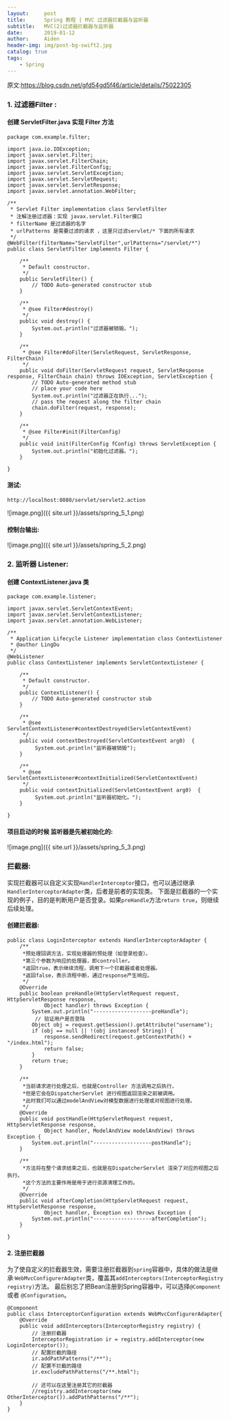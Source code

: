```yaml
---
layout:     post
title:      Spring 教程 | MVC 过滤器拦截器与监听器
subtitle:   MVC(2)过滤器拦截器与监听器
date:       2019-01-12
author:     Aiden
header-img: img/post-bg-swift2.jpg
catalog: true 			
tags:								
    - Spring
---
```

原文:<https://blog.csdn.net/gfd54gd5f46/article/details/75022305>

### 1. 过滤器Filter :

#### 创建 ServletFilter.java 实现 Filter 方法

```
package com.example.filter;

import java.io.IOException;
import javax.servlet.Filter;
import javax.servlet.FilterChain;
import javax.servlet.FilterConfig;
import javax.servlet.ServletException;
import javax.servlet.ServletRequest;
import javax.servlet.ServletResponse;
import javax.servlet.annotation.WebFilter;

/**
 * Servlet Filter implementation class ServletFilter
 * 注解注册过滤器：实现 javax.servlet.Filter接口
 * filterName 是过滤器的名字
 * urlPatterns 是需要过滤的请求 ，这里只过滤servlet/* 下面的所有请求
 */
@WebFilter(filterName="ServletFilter",urlPatterns="/servlet/*")
public class ServletFilter implements Filter {

    /**
     * Default constructor.
     */
    public ServletFilter() {
        // TODO Auto-generated constructor stub
    }

    /**
     * @see Filter#destroy()
     */
    public void destroy() {
        System.out.println("过滤器被销毁。");
    }

    /**
     * @see Filter#doFilter(ServletRequest, ServletResponse, FilterChain)
     */
    public void doFilter(ServletRequest request, ServletResponse response, FilterChain chain) throws IOException, ServletException {
        // TODO Auto-generated method stub
        // place your code here
        System.out.println("过滤器正在执行...");
        // pass the request along the filter chain
        chain.doFilter(request, response);
    }

    /**
     * @see Filter#init(FilterConfig)
     */
    public void init(FilterConfig fConfig) throws ServletException {
        System.out.println("初始化过滤器。");
    }

}
```

#### 测试:

```
http://localhost:8080/servlet/servlet2.action
```

![image.png]({{ site.url }}/assets/spring_5_1.png)

#### 控制台输出:

![image.png]({{ site.url }}/assets/spring_5_2.png)

### 2. 监听器 Listener:

#### 创建 ContextListener.java 类

```
package com.example.listener;

import javax.servlet.ServletContextEvent;
import javax.servlet.ServletContextListener;
import javax.servlet.annotation.WebListener;

/**
 * Application Lifecycle Listener implementation class ContextListener
 * @author LingDu
 */
@WebListener
public class ContextListener implements ServletContextListener {

    /**
     * Default constructor.
     */
    public ContextListener() {
        // TODO Auto-generated constructor stub
    }

    /**
     * @see ServletContextListener#contextDestroyed(ServletContextEvent)
     */
    public void contextDestroyed(ServletContextEvent arg0)  {
         System.out.println("监听器被销毁");
    }

    /**
     * @see ServletContextListener#contextInitialized(ServletContextEvent)
     */
    public void contextInitialized(ServletContextEvent arg0)  {
         System.out.println("监听器初始化。");
    }

}
```

#### 项目启动的时候 监听器是先被初始化的:

![image.png]({{ site.url }}/assets/spring_5_3.png)


### 拦截器:

实现拦截器可以自定义实现`HandlerInterceptor`接口，也可以通过继承`HandlerInterceptorAdapter`类，后者是前者的实现类。
下面是拦截器的一个实现的例子，目的是判断用户是否登录。如果`preHandle`方法`return true`，则继续后续处理。

#### 创建拦截器:

```
public class LoginInterceptor extends HandlerInterceptorAdapter {
    /**
     *预处理回调方法，实现处理器的预处理（如登录检查）。
     *第三个参数为响应的处理器，即controller。
     *返回true，表示继续流程，调用下一个拦截器或者处理器。
     *返回false，表示流程中断，通过response产生响应。
     */
    @Override
    public boolean preHandle(HttpServletRequest request, HttpServletResponse response,
            Object handler) throws Exception {
        System.out.println("-------------------preHandle");
         // 验证用户是否登陆
        Object obj = request.getSession().getAttribute("username");
        if (obj == null || !(obj instanceof String)) {
            response.sendRedirect(request.getContextPath() + "/index.html");
            return false;
        }
        return true;
    }

    /**
     *当前请求进行处理之后，也就是Controller 方法调用之后执行，
     *但是它会在DispatcherServlet 进行视图返回渲染之前被调用。
     *此时我们可以通过modelAndView对模型数据进行处理或对视图进行处理。
     */
    @Override
    public void postHandle(HttpServletRequest request, HttpServletResponse response,
            Object handler, ModelAndView modelAndView) throws Exception {
        System.out.println("-------------------postHandle");
    }

    /**
     *方法将在整个请求结束之后，也就是在DispatcherServlet 渲染了对应的视图之后执行。
     *这个方法的主要作用是用于进行资源清理工作的。
     */
    @Override
    public void afterCompletion(HttpServletRequest request, HttpServletResponse response,
            Object handler, Exception ex) throws Exception {
        System.out.println("-------------------afterCompletion");
    }

}
```

#### 2. 注册拦截器

为了使自定义的拦截器生效，需要注册拦截器到`spring`容器中，具体的做法是继承·`WebMvcConfigurerAdapter`类，覆盖其`addInterceptors(InterceptorRegistry registry)`方法。
最后别忘了把Bean注册到Spring容器中，可以选择`@Component` 或者 `@Configuration`。


```
@Component
public class InterceptorConfiguration extends WebMvcConfigurerAdapter{
    @Override
    public void addInterceptors(InterceptorRegistry registry) {
        // 注册拦截器
        InterceptorRegistration ir = registry.addInterceptor(new LoginInterceptor());
        // 配置拦截的路径
        ir.addPathPatterns("/**");
        // 配置不拦截的路径
        ir.excludePathPatterns("/**.html");

        // 还可以在这里注册其它的拦截器
        //registry.addInterceptor(new OtherInterceptor()).addPathPatterns("/**");
    }
}
```
